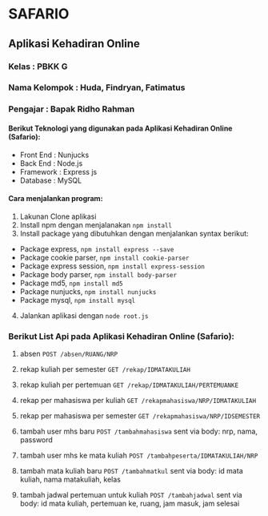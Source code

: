 # SAFARIO
## Aplikasi Kehadiran Online

### Kelas         : PBKK G
### Nama Kelompok : Huda, Findryan, Fatimatus
### Pengajar      : Bapak Ridho Rahman

#### Berikut Teknologi yang digunakan pada Aplikasi Kehadiran Online (Safario):
* Front End       : Nunjucks
* Back End        : Node.js
* Framework       : Express js
* Database        : MySQL

#### Cara menjalankan program:
1. Lakunan Clone aplikasi
2. Install npm dengan menjalanakan  ``` npm install ```
3. Install package yang dibutuhkan dengan menjalankan syntax berikut:
 * Package express, ``` npm install express --save ```
 * Package cookie parser, ``` npm install cookie-parser ```
 * Package express session, ``` npm install express-session ```
 * Package body parser, ``` npm install body-parser ```
 * Package md5, ``` npm install md5 ```
 * Package nunjucks, ``` npm install nunjucks ```
 * Package mysql, ``` npm install mysql ```
4. Jalankan aplikasi dengan ``` node root.js ```

### Berikut List Api pada Aplikasi Kehadiran Online (Safario):
1. absen
  ``` POST /absen/RUANG/NRP ```

2. rekap kuliah per semester
  ``` GET /rekap/IDMATAKULIAH ```

3. rekap kuliah per pertemuan
  ``` GET /rekap/IDMATAKULIAH/PERTEMUANKE ```

4. rekap per mahasiswa per kuliah
  ``` GET /rekapmahasiswa/NRP/IDMATAKULIAH ```

5. rekap per mahasiswa per semester
  ``` GET /rekapmahasiswa/NRP/IDSEMESTER ```

6. tambah user mhs baru
  ``` POST /tambahmahasiswa ```
sent via body: nrp, nama, password

7. tambah user mhs ke mata kuliah
  ``` POST /tambahpeserta/IDMATAKULIAH/NRP ```

8. tambah mata kuliah baru
  ``` POST /tambahmatkul ```
sent via body: id mata kuliah, nama matakuliah, kelas

9. tambah jadwal pertemuan untuk kuliah
``` POST /tambahjadwal ```
sent via body: id mata kuliah, pertemuan ke, ruang, jam masuk, jam selesai
